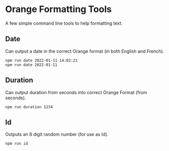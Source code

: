 # Orange Formatting Tools

A few simple command line tools to help formatting text.

## Date

Can output a date in the correct Orange format (in both English and French).

```
npm run date 2022-01-11 14:02:21
npm run date 2022-01-11
```

## Duration

Can output duration from seconds into correct Orange Format (from seconds).

```
npm run duration 1234
```

## Id

Outputs an 8 digit random number (for use as Id).

```
npm run id
```